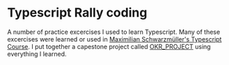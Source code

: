 # Typescript Rally coding
A number of practice excercises I used to learn Typescript. Many of these excercises were learned or used in [Maximilian Schwarzmüller's Typescript Course](https://www.udemy.com/course/understanding-typescript/).
I put together a capestone project called [OKR_PROJECT](https://github.com/cmacritchie/rally_coding/tree/master/TypeScript/6_OKR_Project) using everything I learned.